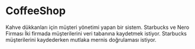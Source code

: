 # CoffeeShop

Kahve dükkanları için müşteri yönetimi yapan bir sistem.
Starbucks ve Nero Firması
İki firmada müşterilerini veri tabanına kaydetmek istiyor.
Starbucks müşterilerini kaydederken mutlaka mernis doğrulaması istiyor.
